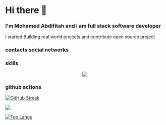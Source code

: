 # Hi there 👋

### I'm Mohamed Abdifitah and i am full stack software developer
i started Building real world projects and contribute open source project

### contacts social networks

### skills
<p align="center">
  <a href="https://skillicons.dev">
    <img src="https://skillicons.dev/icons?i=wasm,typescript,python,javascript,go,dart,cpp,c,bash,css,express,graphql,apollo,react,next,mongodb,redis,aws,django,flask,mui,docker,sass,redux,selenium,tailwind,vim,nginx,jenkins,electron,figma,nestjs,jest,kubernetes,deno,nodejs,webpack,mysql,postgresql,vite,firebase,kotlin,net,rust,rocket,tauri,vercel,webpack,stackoverflow,java,markdown,cassandra,d3,flutter,androidstudio,cs,cloudflare,cmake,gcp,githubactions,github,git,prometheus,regex,spring,visualstudio,workers,alpinejs" />
</a>
</p>

### github actions

[![GitHub Streak](https://github-readme-streak-stats.herokuapp.com/?user=mohamedabdifitah&hide=html&layout=compact&theme=highcontrast)](https://github.com/mohamedabdifitah)



 

 ![](./profile-3d-contrib/profile-night-rainbow.svg)
 
 [![Top Langs](https://github-readme-stats.vercel.app/api/top-langs/?username=mohamedabdifitah&layout=compact&theme=radical)](https://github.com/anuraghazra/github-readme-stats)

 

 </details>
 
